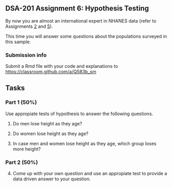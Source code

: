 ## DSA-201 Assignment 6: Hypothesis Testing

By now you are almost an international expert in NHANES data (refer to Assignments [2](https://github.com/cpaniaguam/dsa201f21/blob/main/assigments/assignment2.md) and [5](https://github.com/cpaniaguam/dsa201f21/blob/main/assigments/assignment5.md)).

This time you will answer some questions about the populations surveyed in this sample.

### Submission info
Submit a Rmd file with your code and explanations to https://classroom.github.com/a/Q583b_sm

## Tasks

### Part 1 (50%)

Use appropiate tests of hypothesis to answer the following questions.

1.  Do men lose height as they age?

2.  Do women lose height as they age?

3. In case men and women lose height as they age, which group loses more height?

### Part 2 (50%)

4. Come up with your own question and use an appropiate test to provide a data driven answer to your question.
